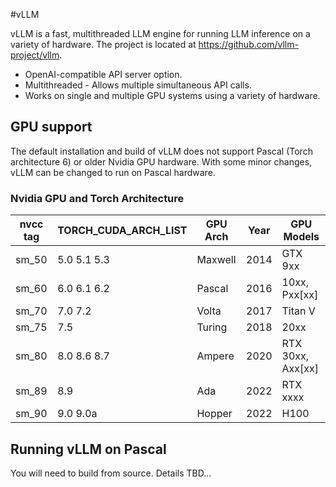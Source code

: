 #vLLM

vLLM is a fast, multithreaded LLM engine for running LLM inference on a variety of hardware. 
The project is located at https://github.com/vllm-project/vllm.

* OpenAI-compatible API server option.
* Multithreaded - Allows multiple simultaneous API calls.
* Works on single and multiple GPU systems using a variety of hardware.

## GPU support

The default installation and build of vLLM does not support Pascal (Torch architecture 6) or older Nvidia GPU hardware.
With some minor changes, vLLM can be changed to run on Pascal hardware.

### Nvidia GPU and Torch Architecture

| nvcc tag | TORCH_CUDA_ARCH_LIST | GPU Arch | Year | GPU Models        |
|----------|----------------------|----------|------|-------------------|
| sm_50    | 5.0 5.1 5.3          | Maxwell  | 2014 | GTX 9xx           |
| sm_60    | 6.0 6.1 6.2          | Pascal   | 2016 | 10xx, Pxx[xx]     |
| sm_70    | 7.0 7.2              | Volta    | 2017 | Titan V           |
| sm_75    | 7.5                  | Turing   | 2018 | 20xx              |
| sm_80    | 8.0 8.6 8.7          | Ampere   | 2020 | RTX 30xx, Axx[xx] |
| sm_89    | 8.9                  | Ada      | 2022 | RTX xxxx          |
| sm_90    | 9.0 9.0a             | Hopper   | 2022 | H100              |

## Running vLLM on Pascal

You will need to build from source. Details TBD...
